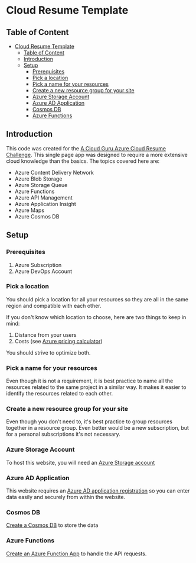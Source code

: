 # Cloud Resume Template

## Table of Content
- [Cloud Resume Template](#cloud-resume-template)
  - [Table of Content](#table-of-content)
  - [Introduction](#introduction)
  - [Setup](#setup)
    - [Prerequisites](#prerequisites)
    - [Pick a location](#pick-a-location)
    - [Pick a name for your resources](#pick-a-name-for-your-resources)
    - [Create a new resource group for your site](#create-a-new-resource-group-for-your-site)
    - [Azure Storage Account](#azure-storage-account)
    - [Azure AD Application](#azure-ad-application)
    - [Cosmos DB](#cosmos-db)
    - [Azure Functions](#azure-functions)

## Introduction

This code was created for the [A Cloud Guru Azure Cloud Resume Challenge](https://acloudguru.com/blog/engineering/cloudguruchallenge-your-resume-in-azure). This single page app was designed to require a more extensive cloud knowledge than the basics. The topics covered here are:
- Azure Content Delivery Network
- Azure Blob Storage
- Azure Storage Queue
- Azure Functions
- Azure API Management
- Azure Application Insight
- Azure Maps
- Azure Cosmos DB

## Setup

### Prerequisites

1. Azure Subscription
2. Azure DevOps Account

### Pick a location

You should pick a location for all your resources so they are all in the same region and compatible with each other.

If you don't know which location to choose, here are two things to keep in mind:
1. Distance from your users
2. Costs (see [Azure pricing calculator](https://azure.microsoft.com/en-us/pricing/calculator/))

You should strive to optimize both.

### Pick a name for your resources

Even though it is not a requirement, it is best practice to name all the resources related to the same project in a similar way. It makes it easier to identify the resources related to each other.

### Create a new resource group for your site

Even though you don't need to, it's best practice to group resources together in a resource group. Even better would be a new subscription, but for a personal subscriptions it's not necessary.

### Azure Storage Account

To host this website, you will need an [Azure Storage account](docs/AzureStorage/AzureStorage.md)

### Azure AD Application

This website requires an [Azure AD application registration](docs/AzureAD/AzureAD.md) so you can enter data easily and securely from within the website.

### Cosmos DB

[Create a Cosmos DB](docs/CosmosDB/CosmosDBSetup.md) to store the data

### Azure Functions

[Create an Azure Function App](/docs/Azure%20Functions.md) to handle the API requests.
